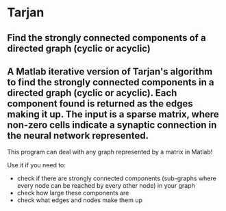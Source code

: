 Tarjan
======
Find the strongly connected components of a directed graph (cyclic or acyclic)
------
A Matlab iterative version of Tarjan's algorithm to find the strongly connected components in a directed graph (cyclic or acyclic). Each component found is returned as the edges making it up. The input is a sparse matrix, where non-zero cells indicate a synaptic connection in the neural network represented. 
----
This program can deal with any graph represented by a matrix in Matlab! 

Use it if you need to:
- check if there are strongly connected components (sub-graphs where every node can be reached by every other node) in your graph
- check how large these components are
- check what edges and nodes make them up
